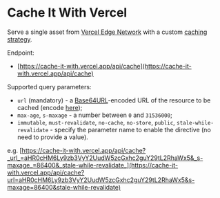 # Cache It With Vercel

Serve a single asset from [Vercel Edge Network](https://vercel.com/docs/edge-network/caching) with a custom [caching strategy](https://developer.mozilla.org/en-US/docs/Web/HTTP/Headers/Cache-Control).

Endpoint:

- [https://cache-it-with.vercel.app/api/cache](https://cache-it-with.vercel.app/api/cache)

Supported query parameters:

- `url` (mandatory) - a [Base64URL](https://en.wikipedia.org/wiki/Base64#Variants_summary_table)-encoded URL of the resource to be cached (encode [here](https://base64.guru/standards/base64url/encode));
- `max-age`, `s-maxage` - a number between `0` and `31536000`;
- `immutable`, `must-revalidate`, `no-cache`, `no-store`, `public`, `stale-while-revalidate` - specify the parameter name to enable the directive (no need to provide a value).

e.g. [https://cache-it-with.vercel.app/api/cache?_url_=aHR0cHM6Ly9zb3VyY2UudW5zcGxhc2guY29tL2RhaWx5&_s-maxage_=86400&_stale-while-revalidate_](https://cache-it-with.vercel.app/api/cache?url=aHR0cHM6Ly9zb3VyY2UudW5zcGxhc2guY29tL2RhaWx5&s-maxage=86400&stale-while-revalidate)
